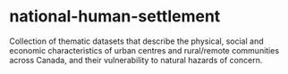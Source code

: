 # national-human-settlement
Collection of thematic datasets that describe the physical, social and economic characteristics of urban centres and rural/remote communities across Canada, and their vulnerability to natural hazards of concern.
